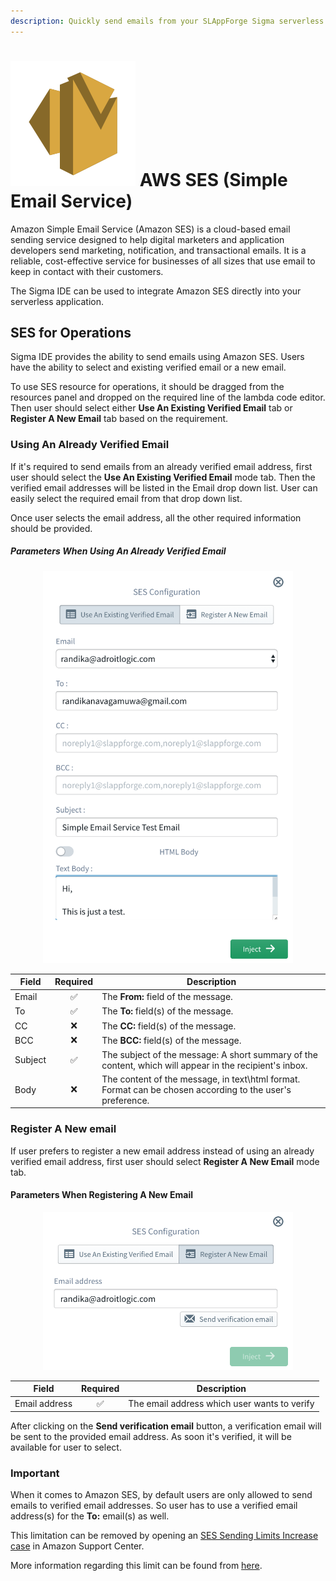 ```yaml
---
description: Quickly send emails from your SLAppForge Sigma serverless function projects with AWS SES, with a simple drag-n-drop configuration
---
```


# ![](images/ses/ses_icon.svg)  AWS SES (Simple Email Service)

Amazon Simple Email Service (Amazon SES) is a cloud-based email sending service designed to help digital marketers and application developers send marketing, notification, and transactional emails. It is a reliable, cost-effective service for businesses of all sizes that use email to keep in contact with their customers.

The Sigma IDE can be used to integrate Amazon SES directly into your serverless application.

## SES for Operations
Sigma IDE provides the ability to send emails using Amazon SES. Users have the ability to select and existing verified email or a new email.

To use SES resource for operations, it should be dragged from the resources panel and dropped on the required line of the
lambda code editor. Then user should select either **Use An Existing Verified Email** tab or **Register A New Email** tab based on the
requirement.

### Using An Already Verified Email
If it's required to send emails from an already verified email address, first user should select the **Use An Existing Verified Email** mode tab. Then the verified email addresses will be listed in the Email drop down list. User can easily select the required email from that drop down list.

Once user selects the email address, all the other required information should be provided.

##### Parameters When Using An Already Verified Email

<p align="center">
  <img width="400" src="./images/ses/ses_configure_verified_email.png">
</p>

Field               | Required          | Description
---                 | :---:             | ---   
Email               | :white_check_mark:| The **From:** field of the message.
To                  | :white_check_mark:| The **To:** field(s) of the message.
CC                  | :x:               |The **CC:** field(s) of the message.
BCC                 | :x:               |The **BCC:** field(s) of the message.
Subject             | :white_check_mark:|The subject of the message: A short summary of the content, which will appear in the recipient's inbox.
Body                | :x:               |The content of the message, in text\\html format. Format can be chosen according to the user's preference.

### Register A New email
If user prefers to register a new email address instead of using an already verified email address, first user should select **Register A New Email** mode tab.

#### Parameters When Registering A New Email
<p align="center">
  <img width="400" src="./images/ses/ses_configure_new_email.png">
</p>

Field               | Required          | Description
---                 | :---:             | ---   
Email  address      | :white_check_mark:| The email address which user wants to verify

After clicking on the **Send verification email** button, a verification email will be sent to the provided email address. As soon it's verified, it will be available for user to select.

### Important
When it comes to Amazon SES, by default users are only allowed to send emails to verified email addresses. So user has to use a verified email address(s) for the **To:** email(s) as well.

This limitation can be removed by opening an [SES Sending Limits Increase case](https://aws.amazon.com/ses/extendedaccessrequest/) in Amazon Support Center.

More information regarding this limit can be found from [here](https://docs.aws.amazon.com/ses/latest/DeveloperGuide/increase-sending-limits.html).
